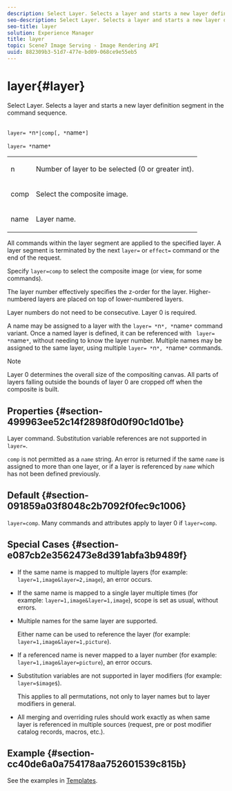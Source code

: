 ```yaml
---
description: Select Layer. Selects a layer and starts a new layer definition segment in the command sequence.
seo-description: Select Layer. Selects a layer and starts a new layer definition segment in the command sequence.
seo-title: layer
solution: Experience Manager
title: layer
topic: Scene7 Image Serving - Image Rendering API
uuid: 882309b3-51d7-477e-bd09-068ce9e55eb5
---
```


# layer{#layer}

Select Layer. Selects a layer and starts a new layer definition segment in the command sequence.

##

`layer= *`n`*|comp[, *`name`*]`

`layer= *`name`*`

<table id="simpletable_22DE3365A6454949B0D30C6D7110476E"> 
 <tr class="strow"> 
  <td class="stentry"> <p><span class="codeph"> <span class="varname"> n</span></span> </p></td> 
  <td class="stentry"> <p>Number of layer to be selected (0 or greater int). </p></td> 
 </tr> 
 <tr class="strow"> 
  <td class="stentry"> <p><span class="codeph"> comp</span> </p></td> 
  <td class="stentry"> <p>Select the composite image. </p></td> 
 </tr> 
 <tr class="strow"> 
  <td class="stentry"> <p><span class="codeph"> <span class="varname"> name</span></span> </p></td> 
  <td class="stentry"> <p>Layer name. </p></td> 
 </tr> 
</table>

All commands within the layer segment are applied to the specified layer. A layer segment is terminated by the next `layer=` or `effect=` command or the end of the request.

Specify `layer=comp` to select the composite image (or view, for some commands).

The layer number effectively specifies the z-order for the layer. Higher-numbered layers are placed on top of lower-numbered layers.

Layer numbers do not need to be consecutive. Layer 0 is required.

A name may be assigned to a layer with the `layer= *`n`*, *`name`*` command variant. Once a named layer is defined, it can be referenced with ` layer= *`name`*`, without needing to know the layer number. Multiple names may be assigned to the same layer, using multiple `layer= *`n`*, *`name`*` commands.

>[!NOTE]
>
>Layer 0 determines the overall size of the compositing canvas. All parts of layers falling outside the bounds of layer 0 are cropped off when the composite is built.

## Properties {#section-499963ee52c14f2898f0d0f90c1d01be}

Layer command. Substitution variable references are not supported in `layer=`.

`comp` is not permitted as a *`name`* string. An error is returned if the same *`name`* is assigned to more than one layer, or if a layer is referenced by *`name`* which has not been defined previously.

## Default {#section-091859a03f8048c2b7092f0fec9c1006}

`layer=comp`. Many commands and attributes apply to layer 0 if `layer=comp`.

## Special Cases {#section-e087cb2e3562473e8d391abfa3b9489f}

* If the same name is mapped to multiple layers (for example: `layer=1,image&layer=2,image`), an error occurs. 
* If the same name is mapped to a single layer multiple times (for example: `layer=1,image&layer=1,image`), scope is set as usual, without errors. 
* Multiple names for the same layer are supported.

  Either name can be used to reference the layer (for example: `layer=1,image&layer=1,picture`). 
* If a referenced name is never mapped to a layer number (for example: `layer=1,image&layer=picture`), an error occurs. 
* Substitution variables are not supported in layer modifiers (for example: `layer=$image$`).

  This applies to all permutations, not only to layer names but to layer modifiers in general. 

* All merging and overriding rules should work exactly as when same layer is referenced in multiple sources (request, pre or post modifier catalog records, macros, etc.).

## Example {#section-cc40de6a0a754178aa752601539c815b}

See the examples in [Templates](../../../../../is-api/http-ref/image-serving-api-ref/c-http-protocol-reference/c-templates/c-templates.md#concept-3cd2d2adae0e41b2979b9640244d4d3e). 
